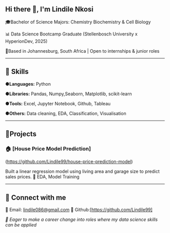 ## Hi there 👋, I'm Lindile Nkosi

🎓Bachelor of Science
 Majors: Chemistry
          Biochemistry & Cell Biology
          
📊 Data Science Bootcamp Graduate
(Stellenbosch University x HyperionDev, 2025)

📍Based in Johannesburg, South Africa | Open to internships & junior roles

---------------------------------------

## 💼 Skills
●**Languages:** Python

●**Libraries:** Pandas, Numpy,Seaborn, Matplotlib, scikit-learn

●**Tools:** Excel, Jupyter Notebook, Github, Tableau

●**Others:** Data cleaning, EDA, Classification, Visualisation

---------------------------------------

## 🧠Projects
### 🏠 [House Price Model Prediction]
(https://github.com/Lindile99/house-price-prediction-model)

Built a linear regression model using living area and garage size to predict sales prices.
📌 EDA, Model Training

---------------------------------------

## 🔗 Connect with me
📧 Email: lindile086@gmail.com
🔗 Github:[https://github.com/Lindile99]

*💼 Eager to make a career change into roles where my data science skills can be applied*
